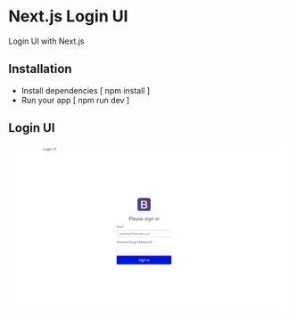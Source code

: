 # Next.js Login UI
Login UI with Next.js

## Installation
* Install dependencies [ npm install ]
* Run your app [ npm run dev ]

## Login UI
![alt text](https://raw.githubusercontent.com/devudit/next-loginui/master/screenshot.png)
